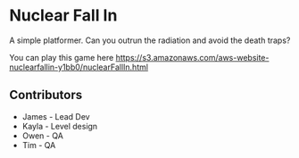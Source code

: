 # Nuclear Fall In

A simple platformer. Can you outrun the radiation and avoid the death traps?

You can play this game here https://s3.amazonaws.com/aws-website-nuclearfallin-y1bb0/nuclearFallIn.html


## Contributors

- James - Lead Dev
- Kayla - Level design
- Owen - QA
- Tim - QA

